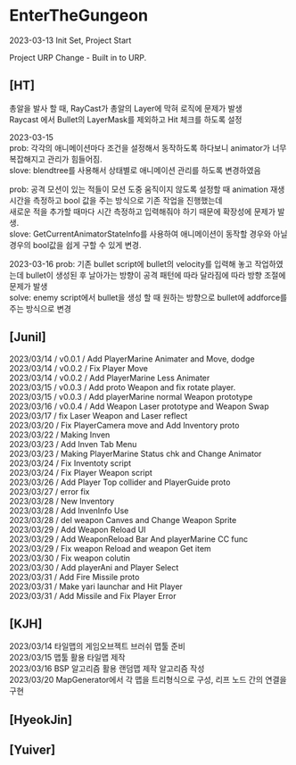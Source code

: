 # EnterTheGungeon


2023-03-13 Init Set, Project Start

Project URP Change - Built in to URP.

## [HT]    
총알을 발사 할 때, RayCast가 총알의 Layer에 막혀 로직에 문제가 발생    
Raycast 에서 Bullet의 LayerMask를 제외하고 Hit 체크를 하도록 설정   

2023-03-15   
prob: 각각의 애니메이션마다 조건을 설정해서 동작하도록 하다보니 animator가 너무 복잡해지고 관리가 힘들어짐.   
slove: blendtree를 사용해서 상태별로 애니메이션 관리를 하도록 변경하였음   

prob: 공격 모션이 있는 적들이 모션 도중 움직이지 않도록 설정할 때 animation 재생 시간을 측정하고 bool 값을 주는 방식으로 기존 작업을 진행했는데   
새로운 적을 추가할 때마다 시간 측정하고 입력해줘야 하기 때문에 확장성에 문제가 발생.   
slove: GetCurrentAnimatorStateInfo를 사용하여 애니메이션이 동작할 경우와 아닐 경우의 bool값을 쉽게 구할 수 있게 변경.   

2023-03-16
prob: 기존 bullet script에 bullet의 velocity를 입력해 놓고 작업하였는데 bullet이 생성된 후 날아가는 방향이 공격 패턴에 따라 달라짐에 따라 방향 조절에 문제가 발생   
solve: enemy script에서 bullet을 생성 할 때 원하는 방향으로 bullet에 addforce를 주는 방식으로 변경   

## [Junil]    
2023/03/14 / v0.0.1 / Add PlayerMarine Animater and Move, dodge    
2023/03/14 / v0.0.2 / Fix Player Move    
2023/03/14 / v0.0.2 / Add PlayerMarine Less Animater    
2023/03/15 / v0.0.3 / Add proto Weapon and fix rotate player.    
2023/03/15 / v0.0.3 / Add playerMarine normal Weapon prototype    
2023/03/16 / v0.0.4 / Add Weapon Laser prototype and Weapon Swap    
2023/03/17 / fix Laser Weapon and Laser reflect    
2023/03/20 / Fix PlayerCamera move and Add Inventory proto    
2023/03/22 / Making Inven    
2023/03/23 / Add Inven Tab Menu    
2023/03/23 / Making PlayerMarine Status chk and Change Animator    
2023/03/24 / Fix Inventoty script    
2023/03/24 / Fix Player Weapon script    
2023/03/26 / Add Player Top collider and PlayerGuide proto    
2023/03/27 / error fix    
2023/03/28 / New Inventory    
2023/03/28 / Add InvenInfo Use    
2023/03/28 / del weapon Canves and Change Weapon Sprite    
2023/03/29 / Add Weapon Reload UI    
2023/03/29 / Add WeaponReload Bar And playerMarine CC func    
2023/03/29 / Fix weapon Reload and weapon Get item    
2023/03/30 / Fix weapon colutin    
2023/03/30 / Add playerAni and Player Select    
2023/03/31 / Add Fire Missile proto    
2023/03/31 / Make yari launchar and Hit Player    
2023/03/31 / Add Missile and Fix Player Error    


## [KJH]    
2023/03/14 타일맵의 게임오브젝트 브러쉬 맵툴 준비    
2023/03/15 맵툴 활용 타일맵 제작    
2023/03/16 BSP 알고리즘 활용 랜덤맵 제작 알고리즘 작성    
2023/03/20 MapGenerator에서 각 맵을 트리형식으로 구성, 리프 노드 간의 연결을 구현

## [HyeokJin]    

## [Yuiver]
    
